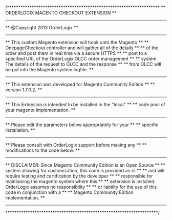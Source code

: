 /********************************************************************
**            ORDERLOGIX MAGENTO CHECKOUT EXTENSION                **
**                                                                 **
**                @Copyright 2013 OrderLogix                       **
**                                                                 **
** This custom Magento extension will hook onto the Magento        **
** OnepageCheckout controller and will gather all of the details   ** 
** of the order and post them in real time via a secure HTTPS      **
** post to a specified URL of the OrderLogix OLCC order management **
** system.  The details of the request to OLCC and the response    **
** from OLCC will be put into the Magento system logfile.          **
**                                                                 **
** This extension was developed for Magento Community Edition      **
** version 1.7.0.2.                                                **
**                                                                 **
** This Extension is intended to be installed in the "local"       **
** code pool of your magento implementation.			   **
**                                                                 **
** Please edit the parameters below appropriately for your         **
** specific installation.                                          **
**                                                                 **
** Please consult with OrderLogix support before making any        **
** modifications to the code below.				   **
**                                                                 **
** DISCLAIMER:  Since Magento Community Edition is an Open Source  **
** system allowing for customization, this code is provided as-is  **
** and will require testing and certification by the developer     **
** responsible for maintaining the magento system where this       **
** extension is installed.  OrderLogix assumes no responsibility   **
** or liability for the use of this code in conjunction with a     **
** Magento Community Edition implementation.       	           **
**                                                                 **
********************************************************************/
